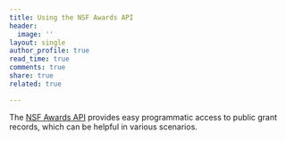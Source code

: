 ```yaml
---
title: Using the NSF Awards API
header:
  image: ''
layout: single
author_profile: true
read_time: true
comments: true
share: true
related: true

---
```

The [NSF Awards API](https://www.research.gov/common/webapi/awardapisearch-v1.htm) provides easy programmatic access to public grant records, which can be helpful in various scenarios.